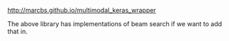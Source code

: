http://marcbs.github.io/multimodal_keras_wrapper

The above library has implementations of beam search if we want to add that in.
